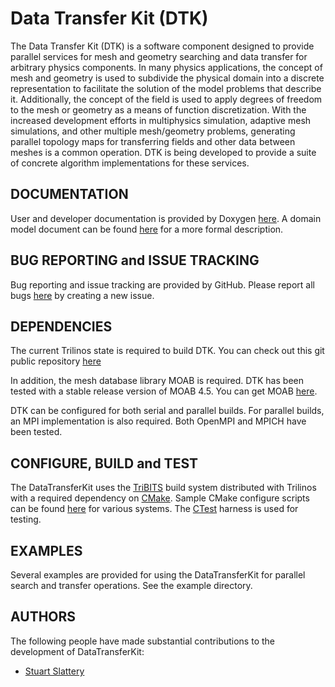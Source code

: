 Data Transfer Kit (DTK)
=======================

The Data Transfer Kit (DTK) is a software component designed to
provide parallel services for mesh and geometry searching and data
transfer for arbitrary physics components. In many physics
applications, the concept of mesh and geometry is used to subdivide
the physical domain into a discrete representation to facilitate the
solution of the model problems that describe it. Additionally, the
concept of the field is used to apply degrees of freedom to the mesh
or geometry as a means of function discretization. With the increased
development efforts in multiphysics simulation, adaptive mesh
simulations, and other multiple mesh/geometry problems, generating
parallel topology maps for transferring fields and other data between
meshes is a common operation. DTK is being developed to provide a
suite of concrete algorithm implementations for these services.


DOCUMENTATION
-------------

User and developer documentation is provided by Doxygen
[here](http://cnerg.github.com/DataTransferKit/). A domain model
document can be found
[here](https://github.com/CNERG/DataTransferKit/master/doc/domain_model/domain_model.pdf) for a more formal description.


BUG REPORTING and ISSUE TRACKING
--------------------------------

Bug reporting and issue tracking are provided by GitHub. Please report
all bugs [here](https://github.com/CNERG/DataTransferKit/issues) by
creating a new issue.


DEPENDENCIES
------------

The current Trilinos state is required to build DTK. You can check out
this git public repository
[here](http://trilinos.sandia.gov/publicRepo/index.html)

In addition, the mesh database library MOAB is required. DTK has been
tested with a stable release version of MOAB 4.5. You can get MOAB
[here](http://trac.mcs.anl.gov/projects/ITAPS/wiki/MOAB).

DTK can be configured for both serial and parallel builds. For
parallel builds, an MPI implementation is also required. Both OpenMPI
and MPICH have been tested.


CONFIGURE, BUILD and TEST
-------------------------

The DataTransferKit uses the
[TriBITS](http://www.ornl.gov/~8vt/TribitsLifecycleModel_v1.0.pdf)
build system distributed with Trilinos with a required dependency on
[CMake](http://www.cmake.org/). Sample CMake configure scripts can be
found
[here](https://github.com/CNERG/DataTransferKit/master/doc/build_notes)
for various systems. The [CTest](http://www.cmake.org/Wiki/CTest:FAQ)
harness is used for testing.


EXAMPLES
--------

Several examples are provided for using the DataTransferKit for
parallel search and transfer operations. See the example directory.


AUTHORS
-------

The following people have made substantial contributions to the
development of DataTransferKit:

* [Stuart Slattery](http://github.com/sslattery)
